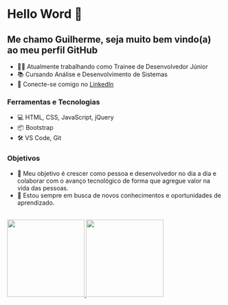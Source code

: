 # Hello Word 👋
## Me chamo Guilherme, seja muito bem vindo(a) ao meu perfil GitHub 

- 👨‍💻 Atualmente trabalhando como Trainee de Desenvolvedor Júnior
- 📚 Cursando Análise e Desenvolvimento de Sistemas
- 🔗 Conecte-se comigo no [LinkedIn](https://www.linkedin.com/in/guilherme-barross/)


### Ferramentas e Tecnologias

- 💻 HTML, CSS, JavaScript, jQuery
- 📦 Bootstrap
- 🛠️ VS Code, Git


### Objetivos

- 🚀 Meu objetivo é crescer como pessoa e desenvolvedor no dia a dia e colaborar com o avanço tecnológico de forma que agregue valor na vida das pessoas.
- 🌱 Estou sempre em busca de novos conhecimentos e oportunidades de aprendizado.
<br><br>


<div>
<a href="https://github.com/guibarross">
<img loading="lazy" height="180em" src="https://github-readme-stats.vercel.app/api/top-langs/?username=guibarross&layout=compact&langs_count=7&theme=dracula"/>
<img loading="lazy" height="180em" src="https://github-readme-stats.vercel.app/api?username=guibarross&show_icons=true&theme=dracula&include_all_commits=true&count_private=true"/>
</div>

<!--
### Projetos Recentes

- [Projeto 1](link-do-projeto-1): Descreva aqui um projeto recente que você tenha concluído ou esteja trabalhando.
- [Projeto 2](link-do-projeto-2): Outro exemplo de projeto relevante.
- [Projeto 3](link-do-projeto-3): Mais um projeto incrível!

-->
  

